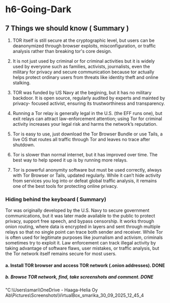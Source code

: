 # h6-Going-Dark

## 7 Things we should know ( Summary )

1. TOR itself is still secure at the cryptographic level, but users can be deanonymized through browser exploits, misconfiguration, or traffic analysis rather than breaking tor's core design.

2. It is not just used by criminal or for criminal activities but it is widely used by everyone such as families, activists, journalists, even the military for privacy and secure communication because tor actually helps protect ordinary users from threats like identity theft and online stalking.
   
3. TOR was funded by US Navy at the begining, but it has no military backdoor. It is open source, regularly audited by experts and mainted by privacy- focused activist, ensuring its trustworthiness and transparency.

4. Running a Tor relay is generally legal in the U.S. (the EFF runs one), but exit relays can attract law-enforcement attention; using Tor for criminal activity increases your legal risk and harms the network’s reputation.

5. Tor is easy to use, just download the Tor Browser Bundle or use Tails, a live OS that routes all traffic through Tor and leaves no trace after shutdown.

6. Tor is slower than normal internet, but it has improved over time. The best way to help speed it up is by running more relays.

7. Tor is powerful anonymity software but must be used correctly, always with Tor Browser or Tails, updated regularly. While it can’t hide activity from services you log into or defeat global traffic analysis, it remains one of the best tools for protecting online privacy.
   
### Hiding behind the keyboard ( Summary)

Tor was originally developed by the U.S. Navy to secure government communications, but it was later made available to the public to protect privacy, support free speech, and bypass censorship. It works through onion routing, where data is encrypted in layers and sent through multiple relays so that no single point can trace both sender and receiver. While Tor is often used for legitimate purposes like journalism and activism, criminals sometimes try to exploit it. Law enforcement can track illegal activity by taking advantage of software flaws, user mistakes, or traffic analysis, but the Tor network itself remains secure for most users.

#### a. Install TOR browser and access TOR network (.onion addresses). DONE 

##### b. Browse TOR network, find, take screenshots and comment. DONE 

"C:\Users\smari\OneDrive - Haaga-Helia Oy Ab\Pictures\Screenshots\VirtualBox_smarika_30_09_2025_12_45_4

